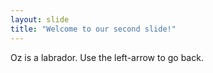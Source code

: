 ```yaml
---
layout: slide
title: "Welcome to our second slide!"
---
```

Oz is a labrador.
Use the left-arrow to go back.

